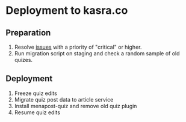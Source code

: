 # Deployment to kasra.co

## Preparation

1. Resolve [issues](https://bitbucket.org/menapost/quiz-adaptor/issues?&priority=critical) with a priority of "critical" or higher.
2. Run migration script on staging and check a random sample of old quizes.

## Deployment

1. Freeze quiz edits
2. Migrate quiz post data to article service
3. Install menapost-quiz and remove old quiz plugin
4. Resume quiz edits
